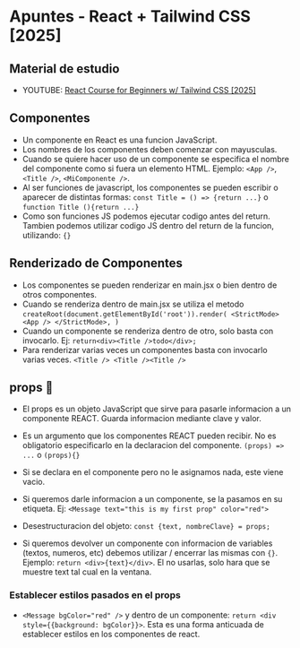 # Apuntes - React + Tailwind CSS [2025]

## Material de estudio

- YOUTUBE: [React Course for Beginners w/ Tailwind CSS [2025]](https://www.youtube.com/watch?v=IJ85kCdqWao)

## Componentes

- Un componente en React es una funcion JavaScript.
- Los nombres de los componentes deben comenzar con mayusculas.
- Cuando se quiere hacer uso de un componente se especifica el nombre del componente como si fuera un elemento HTML. Ejemplo: ```<App />```, ```<Title />```, ```<MiComponente />```.
- Al ser funciones de javascript, los componentes se pueden escribir o aparecer de distintas formas: ```const Title = () => {return ...}``` o ```function Title (){return ...}```
- Como son funciones JS podemos ejecutar codigo antes del return. Tambien podemos utilizar codigo JS dentro del return de la funcion, utilizando: ```{}```

## Renderizado de Componentes

- Los componentes se pueden renderizar en main.jsx o bien dentro de otros componentes.
- Cuando se renderiza dentro de main.jsx se utiliza el metodo ```createRoot(document.getElementById('root')).render(
  <StrictMode>
    <App />
  </StrictMode>,
)```
- Cuando un componente se renderiza dentro de otro, solo basta con invocarlo. Ej: ```return<div><Title />todo</div>;```
- Para renderizar varias veces un componentes basta con invocarlo varias veces. ```<Title /> <Title /><Title />```

## props :hammer:

- El props es un objeto JavaScript que sirve para pasarle informacion a un componente REACT. Guarda informacion mediante clave y valor.

- Es un argumento que los componentes REACT pueden recibir. No es obligatorio especificarlo en la declaracion del componente. ```(props) => ...``` o ```(props){}```

- Si se declara en el componente pero no le asignamos nada, este viene vacio.

- Si queremos darle informacion a un componente, se la pasamos en su etiqueta. Ej: ```<Message text="this is my first prop" color="red">```

- Desestructuracion del objeto: ```const {text, nombreClave} = props;```

- Si queremos devolver un componente con informacion de variables (textos, numeros, etc) debemos utilizar / encerrar las mismas con ```{}```. Ejemplo: ```return <div>{text}</div>```. El no usarlas, solo hara que se muestre text tal cual en la ventana.

### Establecer estilos pasados en el props

- ```<Message bgColor="red" />``` y dentro de un componente: ```return <div style={{background: bgColor}}>```. Esta es una forma anticuada de establecer estilos en los componentes de react. 
